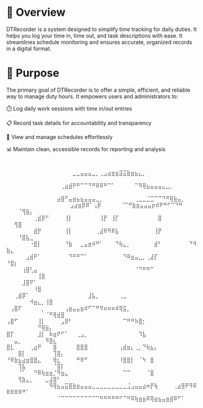 # 📝 Overview
DTRecorder is a system designed to simplify time tracking for daily duties. It helps you log your time in, time out, and task descriptions with ease. It streamlines schedule monitoring and ensures accurate, organized records in a digital format.

# 🎯 Purpose
The primary goal of DTRecorder is to offer a simple, efficient, and reliable way to manage duty hours. It empowers users and administrators to:

⏱️ Log daily work sessions with time in/out entries

📋 Record task details for accountability and transparency

📅 View and manage schedules effortlessly

📊 Maintain clean, accessible records for reporting and analysis

#
⠀⠀⠀⠀⠀⠀⠀⠀⠀⠀⠀⠀⠀⠀⠀⠀⠀⣀⣀⣤⣤⣤⣀⡀⢀⣠⣴⣶⣶⣽⣭⣷⣶⣦⣄⡀⠀⠀⠀⠀⠀⠀⠀⠀⠀⠀⠀⠀⠀⠀⠀⠀⠀⠀⠀⠀
⠀⠀⠀⠀⠀⠀⠀⠀⠀⠀⠀⠀⠀⠀⢀⣴⣾⠟⠛⠉⠉⠙⠛⠿⠿⠛⠉⠁⠀⠀⠀⠀⠀⠉⠻⢿⣦⣤⣤⣤⣄⣀⡀⠀⠀⠀⠀⠀⠀⠀⠀⠀⠀⠀⠀⠀
⠀⠀⠀⠀⠀⠀⠀⠀⠀⠀⠀⠀⠀⣴⣿⠋⣤⣶⣦⣦⣤⣤⣤⣀⡀⠀⠀⠀⠀⠀⠀⠀⠀⢀⣀⣀⣈⣉⠉⠉⠙⠛⢿⣷⣤⡀⠀⠀⠀⠀⠀⠀⠀⠀⠀⠀
⠀⠀⠀⠀⠀⠀⠀⠀⠀⣠⣴⣶⡿⠿⠁⢠⡿⠀⠀⠀⠀⠀⠈⠉⠛⣷⣶⣤⣤⣤⡶⠾⠟⠛⠋⠉⠙⠛  ⠀⠀⠀⠈⢻⣷⡄⠀⠀⠀⠀⠀⠀⠀⠀⠀
⠀⠀⠀⠀⠀⠀⠀⢀⣾⡿⠋⠀⠀⠀⠀⢸⡇⠀⠀⠀⠀⠀⠀⠀⢸⡟⠀⢸⡏⠀⠀⠀⠀⠀⠀⠀⠀⠀⠀⣿⠀⠀⠀  ⠀⠀⢻⣿⠀⠀⠀⠀⠀⠀⠀⠀⠀
⠀⠀⠀⠀⠀⠀⠀⣾⡟⠀⠀⠀⠀⠀⠀⢸⡇⠀⠀⠀⠀⠀⠀⢀⣼⠿⠻⠿⣧⠀⠀⠀⠀⠀⠀⠀⠀⠀⢸⡟⠀⠀  ⠀⠀⠀⠘⣿⣧⣀⠀⠀⠀⠀⠀⠀⠀
⠀⠀⠀⠀⠀⠀⠐⣿⡇⠀⠀⠀⠀⠀⠀⠘⣷⠀⠀⣀⣤⣶⠾⠛⠁⠀⠀⠀⠙⢷⣄⡀⠀⠀⠀⠀⠀⠀⣾⠃⠀⠀⠀⠀⠀⠀⠀⠙⠻⣷⣄⠀⠀⠀⠀⠀
⠀⠀⠀⠀⠀⣠⣾⠟⠁⠀⠀⠀⠀⠀⠀⠀⠙⠛⠛⠉⠁⠀⠀⠀⠀⠀⠀⠀⠀⠀⠙⠿⣶⣤⣀⡀⢀⣼⡏⠀⠀⠀⠀⠀⠀⠀⠀⠀⠀⠘⣿⡆⠀⠀⠀⠀
⠀⠀⠀⠀⢰⣿⢃⣤⠀⠀⠀⠀⠀⠀⠀⠀⠀⠀⠀⠀⠀⠀⠀⠀⠀⠀⠀⠀⠀⠀⠀⠀⠀⠈⠙⠛⠛⠉⠀⠀⠀⠀  ⠀⠀⠀⠀⠀⠀⠀⠀⢸⣿⠀⠀⠀⠀
⠀⠀⠀⠀⣸⣿⠟⠁⠀⠀⠀⠀⠀⠀⠀⠀⠀⠀⠀⠀⠀⠀⠀⠀⠀⠀⠀⠀⠀⠀⠀⠀⠀⠀⠀⠀⠀⠀⠀⠀⠀⠀⠀   ⠀⠀⠀⠀⠀⠀⠀⠸⣿⠀⠀⠀⠀
⠀⠀⢀⣾⡿⠁⠀⠀⠀⠀⠀⠀⠀⠀⠀⠀⠀⠀⠀⠀⠀⣸⣧⡀⠀⠀⠀⠀⠀⢀⣀⠀⠀⠀⠀⠀⠀⠀⠀⠀  ⠀⠀⠀⠀⠀⠀⠺⣶⣄⡀⢸⣿⠀⠀⠀⠀
⠀⢠⣿⠏⠀⠀⠀⠀⠀⡀⠀⠀⠀⠀⠀⢠⣶⣤⣤⣶⠾⠋⠉⠛⠻⠶⠶⠶⠾⢿⣯⡀⠀⠀⠀⠀⠀ ⠀⠀⠀⠀⠀⠀⠀⠀⠀⠀⠈⠛⢿⣾⣿⠀⠀⠀⠀
⢠⣿⠋⠀⠀⠀⠀⠀⢸⡇⠀⠀⠀⠀⣠⡿⠃⠀⠀⠀⠀⠀⠀⠀⠀⠀⠀⠀⠀⠀⠉⠛⠛⠷⣿⡂⠀⠀⠀⠀⠀⠀   ⠀⠀⠀⠀⠀⠀⠀⠀⠙⢿⣷⡄⠀⠀
⣿⡏⠀⠀⠀⠀⠀⠀⣸⡇⠀⠷⣶⠟⠋⠁⠀⠀⢀⣠⡀⠀⠀⠀⠀⠀⠀⠀⠀⠀⠀⠀⠀⠀⠹⣧⠀⠀⠀⠀⠀⠀   ⠀⠀⣤⡀⠀⠀⠀⠀⠀⠀⠻⣿⣆⠀
⣿⣇⠀⠀⠀⠀⢀⣴⠟⠀⠀⠀⣿⠀⠀⠀⠀⠀⣿⣿⣿⠀⠀⠀⠀⠀⠀⠀⠀⢠⣾⣶⡄⢀⡀⠙⢷⣦⡄⠀⠀  ⠀⠀⠀⣿⡇⠀⠀⠀⠀⠀⠀⠀⢹⣿⡄
⠘⠿⣷⣦⣴⣶⣿⣿⣄⠀⠀⠀⢿⣆⠀⠀⠀⠀⠛⠿⠋⠀⠀⠀⠀⠀⠀⠀⠀⠸⣿⣿⡇⠀⠈⠳⠀⣿⠀⠀⠀  ⠀⠀⠀⢹⣧⠀⠀⠀⠀⠀⠀⠀⠈⣿⡇
⠀⠀⠀⠈⠁⠀⠀⠙⠿⢷⣶⣶⡈⠻⣶⣄⠀⠀⠀⠀⠀⠀⠀⠀⠀⠀⠀⠀⠀⠀⠉⠉⠀⠀⠀⠀⠈⣿⠀⠀⠀⠀   ⠀⠀⠀⢻⣷⣄⡀⠀⠀⠀⣀⣼⣿⠃
⠀⠀⠀⠀⠀⠀⠀⠀⠀⠀⠀⠻⢿⣦⣤⣭⣿⣷⣶⣤⣤⣤⣀⣀⣀⣀⣀⣀⣀⣀⣀⣨⣠⣤⣤⣴⠶⡟⢷⠀⠀⠀⠀⢀⣴⣿⠟⠻⠿⠿⠿⠿⠿⠛⠁⠀
⠀⠀⠀⠀⠀⠀⠀⠀⠀⠀⠀⠀⠀⠈⠉⠉⠉⠉⠉⠉⠉⠉⠉⠉⠛⠛⠛⠛⠛⠋⠉⠛⠿⢷⣶⣶⠿⢿⣶⣦⣤⣶⣾⠿⠋⠁⠀⠀⠀⠀⠀⠀⠀⠀⠀⠀
